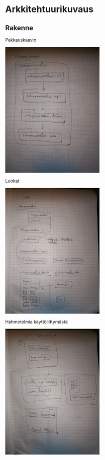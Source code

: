 # Arkkitehtuurikuvaus

## Rakenne

Pakkauskaavio

<img src="https://github.com/mkkarl/ot-harjoitustyo/blob/master/Sukupuusovellus/dokumentointi/kuvat/IMG_20200407_231212.jpg" width="300">

Luokat

<img src="https://github.com/mkkarl/ot-harjoitustyo/blob/master/Sukupuusovellus/dokumentointi/kuvat/IMG_20200407_231223.jpg" width="300">

Hahmotelmia käyttöliittymästä

<img src="https://github.com/mkkarl/ot-harjoitustyo/blob/master/Sukupuusovellus/dokumentointi/kuvat/IMG_20200407_231140.jpg" width="300">
